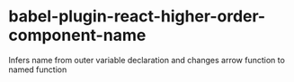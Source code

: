 # babel-plugin-react-higher-order-component-name
Infers name from outer variable declaration and changes arrow function to named function
